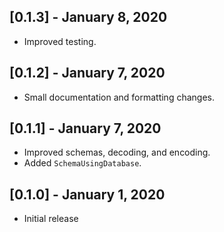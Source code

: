 ## [0.1.3] - January 8, 2020

* Improved testing.

## [0.1.2] - January 7, 2020

* Small documentation and formatting changes.

## [0.1.1] - January 7, 2020

* Improved schemas, decoding, and encoding.
* Added `SchemaUsingDatabase`.

## [0.1.0] - January 1, 2020

* Initial release